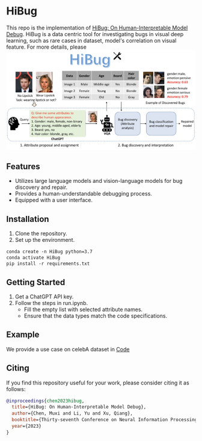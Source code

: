 # HiBug
This repo is the implementation of [HiBug: On Human-Interpretable Model Debug](https://openreview.net/pdf?id=4sDHLxKb1L). HiBug is a data centric tool for investigating bugs in visual deep learning, such as rare cases in dataset, model's correlation on visual feature. For more details, please 
![Workflow](hibug.png)

## Features

- Utilizes large language models and vision-language models for bug discovery and repair.
- Provides a human-understandable debugging process.
- Equipped with a user interface.


## Installation

1. Clone the repository.
2. Set up the environment.
```
conda create -n HiBug python=3.7
conda activate HiBug
pip install -r requirements.txt
```

## Getting Started
1. Get a ChatGPT API key.
2. Follow the steps in run.ipynb.
    - Fill the empty list with selected attribute names.
    - Ensure that the data types match the code specifications.

## Example
We provide a use case on celebA dataset in [Code](celebA_use_case.ipynb)

## Citing

If you find this repository useful for your work, please consider citing it as follows:

```bibtex
@inproceedings{chen2023hibug,
  title={HiBug: On Human-Interpretable Model Debug},
  author={Chen, Muxi and Li, Yu and Xu, Qiang},
  booktitle={Thirty-seventh Conference on Neural Information Processing Systems},
  year={2023}
}
```